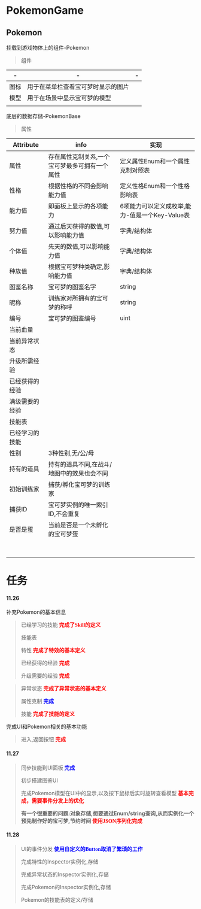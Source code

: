 # PokemonGame

## Pokemon

挂载到游戏物体上的组件-Pokemon

>组件

| -    | -                                  | -    |
| ---- | ---------------------------------- | ---- |
| 图标 | 用于在菜单栏查看宝可梦时显示的图片 |      |
| 模型 | 用于在场景中显示宝可梦的模型       |      |
|      |                                    |      |

底层的数据存储-PokemonBase

> 属性

| Attribute      | info                                          | 实现                                           |
| -------------- | --------------------------------------------- | ---------------------------------------------- |
| 属性           | 存在属性克制关系,一个宝可梦最多可拥有一个属性 | 定义属性Enum和一个属性克制对照表               |
| 性格           | 根据性格的不同会影响能力值                    | 定义性格Enum和一个性格影响表                   |
| 能力值         | 即面板上显示的各项能力                        | 6项能力可以定义成枚举,能力-值是一个Key-Value表 |
| 努力值         | 通过后天获得的数值,可以影响能力值             | 字典/结构体                                    |
| 个体值         | 先天的数值,可以影响能力值                     | 字典/结构体                                    |
| 种族值         | 根据宝可梦种类确定,影响能力值                 | 字典/结构体                                    |
| 图鉴名称       | 宝可梦的图鉴名字                              | string                                         |
| 昵称           | 训练家对所拥有的宝可梦的称呼                  | string                                         |
| 编号           | 宝可梦的图鉴编号                              | uint                                           |
| 当前血量       |                                               |                                                |
| 当前异常状态   |                                               |                                                |
| 升级所需经验   |                                               |                                                |
| 已经获得的经验 |                                               |                                                |
| 满级需要的经验 |                                               |                                                |
| 技能表         |                                               |                                                |
| 已经学习的技能 |                                               |                                                |
| 性别           | 3种性别,无/公/母                              |                                                |
| 持有的道具     | 持有的道具不同,在战斗/地图中的效果也会不同    |                                                |
| 初始训练家     | 捕获/孵化宝可梦的训练家                       |                                                |
| 捕获ID         | 宝可梦实例的唯一索引ID,不会重复               |                                                |
| 是否是蛋       | 当前是否是一个未孵化的宝可梦蛋                |                                                |
|                |                                               |                                                |
|                |                                               |                                                |
|                |                                               |                                                |
|                |                                               |                                                |
|                |                                               |                                                |
|                |                                               |                                                |
|                |                                               |                                                |
|                |                                               |                                                |





# 任务

#### 11.26



补充Pokemon的基本信息

>已经学习的技能<font color=red face="仿宋">    **完成了Skill的定义**</font>
>
>技能表
>
>特性<font color=red face="仿宋">    **完成了特效的基本定义**</font>
>
>已经获得的经验<font color=red face="仿宋">    **完成**</font>
>
>升级需要的经验<font color=red face="仿宋">    **完成**</font>

>异常状态<font color=red face="仿宋">    **完成了异常状态的基本定义**</font>
>
>属性克制<font color=blue face="仿宋">    **完成**</font>
>
>技能<font color=red face="仿宋">    **完成了技能的定义**</font>

完成UI和Pokemon相关的基本功能

>进入,返回按钮<font color=red face="仿宋">    **完成**</font>



#### 11.27

>同步技能到UI面板<font color=blue face="仿宋">    **完成**</font>
>
>初步搭建图鉴UI
>
>完成Pokemon模型在UI中的显示,以及按下鼠标后实时旋转查看模型<font color=red face="仿宋">    **基本完成，需要事件分发上的优化**</font>
>
>**有一个很重要的问题:对象存储,想要通过Enum/string查询,从而实例化一个预先制作好的宝可梦,节约时间**<font color=red face="仿宋">    **使用JSON序列化完成**</font>





#### 11.28

>UI的事件分发<font color=blue face="仿宋">    **使用自定义的Button取消了繁琐的工作**</font>
>
>完成特性的Inspector实例化,存储
>
>完成异常状态的Inspector实例化,存储
>
>完成Pokemon的Inspector实例化,存储
>
>Pokemon的技能表的定义/存储
>
>


